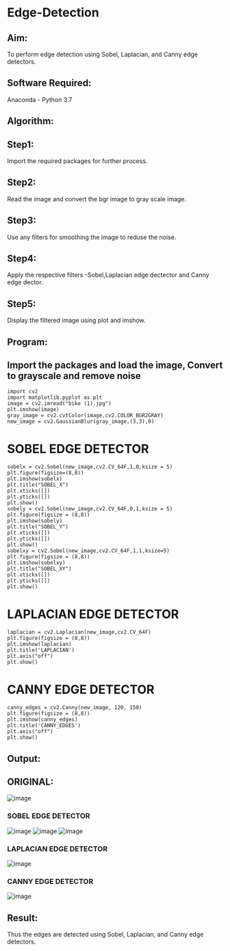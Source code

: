 # Edge-Detection
## Aim:
To perform edge detection using Sobel, Laplacian, and Canny edge detectors.

## Software Required:
Anaconda - Python 3.7

## Algorithm:
## Step1:
Import the required packages for further process.

## Step2:
Read the image and convert the bgr image to gray scale image.

## Step3:
Use any filters for smoothing the image to reduse the noise.

## Step4:
Apply the respective filters -Sobel,Laplacian edge dectector and Canny edge dector.

## Step5:
Display the filtered image using plot and imshow.

 
## Program:
## Import the packages and load the image, Convert to grayscale and remove noise
~~~
import cv2
import matplotlib.pyplot as plt
image = cv2.imread("bike (1).jpg")
plt.imshow(image)
gray_image = cv2.cvtColor(image,cv2.COLOR_BGR2GRAY)
new_image = cv2.GaussianBlur(gray_image,(3,3),0)
~~~


# SOBEL EDGE DETECTOR
~~~
sobelx = cv2.Sobel(new_image,cv2.CV_64F,1,0,ksize = 5)
plt.figure(figsize=(8,8))
plt.imshow(sobelx)
plt.title("SOBEL_X")
plt.xticks([])
plt.yticks([])
plt.show()
sobely = cv2.Sobel(new_image,cv2.CV_64F,0,1,ksize = 5)
plt.figure(figsize = (8,8))
plt.imshow(sobely)
plt.title("SOBEL_Y")
plt.xticks([])
plt.yticks([])
plt.show()
sobelxy = cv2.Sobel(new_image,cv2.CV_64F,1,1,ksize=5)
plt.figure(figsize = (8,8))
plt.imshow(sobelxy)
plt.title("SOBEL_XY")
plt.xticks([])
plt.yticks([])
plt.show()
~~~


# LAPLACIAN EDGE DETECTOR
~~~
laplacian = cv2.Laplacian(new_image,cv2.CV_64F)
plt.figure(figsize = (8,8))
plt.imshow(laplacian)
plt.title('LAPLACIAN')
plt.axis("off")
plt.show()
~~~


# CANNY EDGE DETECTOR
~~~
canny_edges = cv2.Canny(new_image, 120, 150)
plt.figure(figsize = (8,8))
plt.imshow(canny_edges)
plt.title('CANNY_EDGES')
plt.axis("off")
plt.show()
~~~

## Output:
## ORIGINAL:
![image](https://user-images.githubusercontent.com/94165322/232963229-794aca36-d7c0-42db-a05d-221a023e8a70.png)

### SOBEL EDGE DETECTOR
![image](https://user-images.githubusercontent.com/94165322/232963257-cfec7f81-345d-4f94-8f03-149cb7eba816.png)
![image](https://user-images.githubusercontent.com/94165322/232963291-f5003cab-716d-4a2e-ae6d-c60733b120b5.png)
![image](https://user-images.githubusercontent.com/94165322/232963313-21831876-329a-4229-ab8f-0efcfd6b2954.png)



### LAPLACIAN EDGE DETECTOR
![image](https://user-images.githubusercontent.com/94165322/232963333-198cff1d-6838-4993-9da5-05c39a03462c.png)

### CANNY EDGE DETECTOR
![image](https://user-images.githubusercontent.com/94165322/232963363-d10c785b-73c3-416d-9756-7c1cc25439b5.png)
## Result:
Thus the edges are detected using Sobel, Laplacian, and Canny edge detectors.
